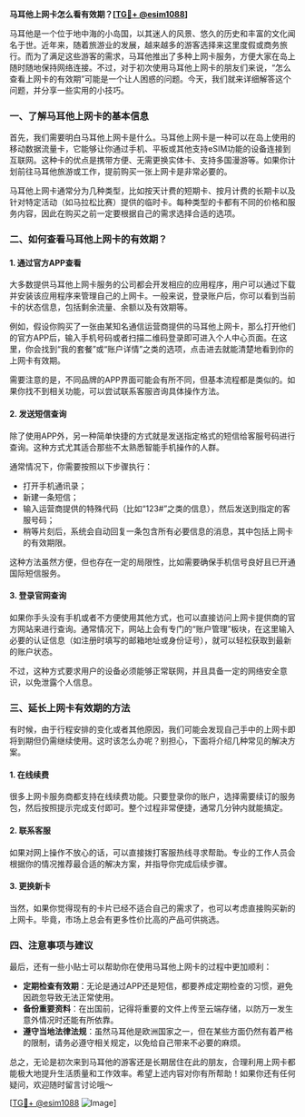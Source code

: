 **马耳他上网卡怎么看有效期？[[TG💪+ @esim1088](https://t.me/s/esim1088)]**

马耳他是一个位于地中海的小岛国，以其迷人的风景、悠久的历史和丰富的文化闻名于世。近年来，随着旅游业的发展，越来越多的游客选择来这里度假或商务旅行。而为了满足这些游客的需求，马耳他推出了多种上网卡服务，方便大家在岛上随时随地保持网络连接。不过，对于初次使用马耳他上网卡的朋友们来说，“怎么查看上网卡的有效期”可能是一个让人困惑的问题。今天，我们就来详细解答这个问题，并分享一些实用的小技巧。

### 一、了解马耳他上网卡的基本信息

首先，我们需要明白马耳他上网卡是什么。马耳他上网卡是一种可以在岛上使用的移动数据流量卡，它能够让你通过手机、平板或其他支持eSIM功能的设备连接到互联网。这种卡的优点是携带方便、无需更换实体卡、支持多国漫游等。如果你计划前往马耳他旅游或工作，提前购买一张上网卡是非常必要的。

马耳他上网卡通常分为几种类型，比如按天计费的短期卡、按月计费的长期卡以及针对特定活动（如马拉松比赛）提供的临时卡。每种类型的卡都有不同的价格和服务内容，因此在购买之前一定要根据自己的需求选择合适的选项。

### 二、如何查看马耳他上网卡的有效期？

#### 1. 通过官方APP查看

大多数提供马耳他上网卡服务的公司都会开发相应的应用程序，用户可以通过下载并安装该应用程序来管理自己的上网卡。一般来说，登录账户后，你可以看到当前卡的状态信息，包括剩余流量、余额以及有效期等。

例如，假设你购买了一张由某知名通信运营商提供的马耳他上网卡，那么打开他们的官方APP后，输入手机号码或者扫描二维码登录即可进入个人中心页面。在这里，你会找到“我的套餐”或“账户详情”之类的选项，点击进去就能清楚地看到你的上网卡有效期。

需要注意的是，不同品牌的APP界面可能会有所不同，但基本流程都是类似的。如果你找不到相关功能，可以尝试联系客服咨询具体操作方法。

#### 2. 发送短信查询

除了使用APP外，另一种简单快捷的方式就是发送指定格式的短信给客服号码进行查询。这种方式尤其适合那些不太熟悉智能手机操作的人群。

通常情况下，你需要按照以下步骤执行：
- 打开手机通讯录；
- 新建一条短信；
- 输入运营商提供的特殊代码（比如“123#”之类的信息），然后发送到指定的客服号码；
- 稍等片刻后，系统会自动回复一条包含所有必要信息的消息，其中包括上网卡的有效期限。

这种方法虽然方便，但也存在一定的局限性，比如需要确保手机信号良好且已开通国际短信服务。

#### 3. 登录官网查询

如果你手头没有手机或者不方便使用其他方式，也可以直接访问上网卡提供商的官方网站来进行查询。通常情况下，网站上会有专门的“账户管理”板块，在这里输入必要的认证信息（如注册时填写的邮箱地址或身份证号），就可以轻松获取到最新的账户状态。

不过，这种方式要求用户的设备必须能够正常联网，并且具备一定的网络安全意识，以免泄露个人信息。

### 三、延长上网卡有效期的方法

有时候，由于行程安排的变化或者其他原因，我们可能会发现自己手中的上网卡即将到期但仍需继续使用。这时该怎么办呢？别担心，下面将介绍几种常见的解决方案。

#### 1. 在线续费

很多上网卡服务商都支持在线续费功能。只要登录你的账户，选择需要续订的服务包，然后按照提示完成支付即可。整个过程非常便捷，通常几分钟内就能搞定。

#### 2. 联系客服

如果对网上操作不放心的话，可以直接拨打客服热线寻求帮助。专业的工作人员会根据你的情况推荐最合适的解决方案，并指导你完成后续步骤。

#### 3. 更换新卡

当然，如果你觉得现有的卡片已经不适合自己的需求了，也可以考虑直接购买新的上网卡。毕竟，市场上总会有更多性价比高的产品可供挑选。

### 四、注意事项与建议

最后，还有一些小贴士可以帮助你在使用马耳他上网卡的过程中更加顺利：

- **定期检查有效期**：无论是通过APP还是短信，都要养成定期检查的习惯，避免因疏忽导致无法正常使用。
- **备份重要资料**：在出国前，记得将重要的文件上传至云端存储，以防万一发生意外情况时还能有所依靠。
- **遵守当地法律法规**：虽然马耳他是欧洲国家之一，但在某些方面仍然有着严格的限制，请务必遵守相关规定，以免给自己带来不必要的麻烦。

总之，无论是初次来到马耳他的游客还是长期居住在此的朋友，合理利用上网卡都能极大地提升生活质量和工作效率。希望上述内容对你有所帮助！如果你还有任何疑问，欢迎随时留言讨论哦～

[[TG💪+ @esim1088](https://t.me/s/esim1088) ![Image](https://i.postimg.cc/4NQfJmqS/Snipaste-2025-05-13-00-14-12.png)]